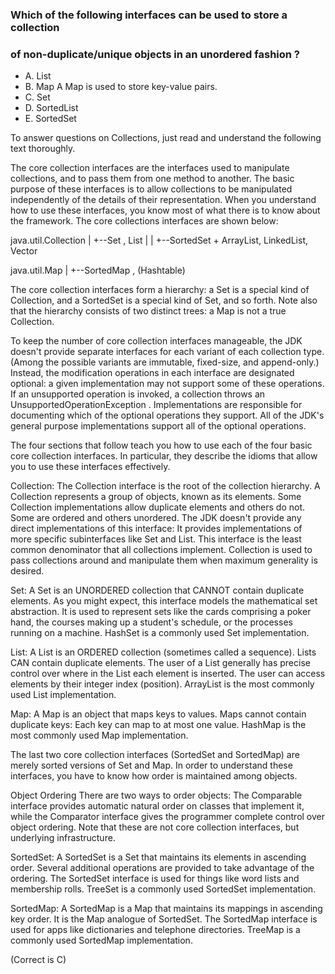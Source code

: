 ### Which of the following interfaces can be used to store a collection
### of non-duplicate/unique objects in an unordered fashion ?

* A. List
* B. Map
    A Map is used to store key-value pairs.
* C. Set
* D. SortedList
* E. SortedSet

To answer questions on Collections, just read and understand the following text thoroughly.

The core collection interfaces are the interfaces used to manipulate collections, and to pass them from one method to another.
The basic purpose of these interfaces is to allow collections to be manipulated independently of the details of their representation.
When you understand how to use these interfaces, you know most of what there is to know about the framework.
The core collections interfaces are shown below:

java.util.Collection
  |
  +--Set           ,         List
      |                         |
      +--SortedSet        +  ArrayList, LinkedList, Vector

java.util.Map
  |
  +--SortedMap , (Hashtable)



The core collection interfaces form a hierarchy: a Set is a special kind of Collection,
and a SortedSet is a special kind of Set, and so forth. Note also that the hierarchy consists
of two distinct trees: a Map is not a true Collection.

To keep the number of core collection interfaces manageable, the JDK doesn't provide separate
interfaces for each variant of each collection type. (Among the possible variants are immutable,
fixed-size, and append-only.) Instead, the modification operations in each interface are designated optional:
a given implementation may not support some of these operations. If an unsupported operation is invoked,
a collection throws an UnsupportedOperationException . Implementations are responsible for documenting
which of the optional operations they support.
All of the JDK's general purpose implementations support all of the optional operations.

The four sections that follow teach you how to use each of the four basic core collection interfaces.
In particular, they describe the idioms that allow you to use these interfaces effectively.

Collection:
  The Collection interface is the root of the collection hierarchy. A Collection represents a group of objects,
  known as its elements. Some Collection implementations allow duplicate elements and others do not.
  Some are ordered and others unordered. The JDK doesn't provide any direct implementations of this interface:
  It provides implementations of more specific subinterfaces like Set and List. This interface
  is the least common denominator that all collections implement. Collection is used to pass collections
  around and manipulate them when maximum generality is desired.

Set:
   A Set is an UNORDERED collection that CANNOT contain duplicate elements.
   As you might expect, this interface models the mathematical set abstraction.
   It is used to represent sets like the cards comprising a poker hand,
   the courses making up a student's schedule, or the processes running on a machine. HashSet is a commonly used Set implementation.


List:
    A List is an ORDERED collection (sometimes called a sequence).
    Lists CAN contain duplicate elements. The user of a List generally has precise control
    over where in the List each element is inserted. The user can access elements
    by their integer index (position). ArrayList is the most commonly used List implementation.

Map:
    A Map is an object that maps keys to values. Maps cannot contain duplicate keys:
    Each key can map to at most one value. HashMap is the most commonly used Map implementation.

  The last two core collection interfaces (SortedSet and SortedMap) are merely sorted versions of Set and Map.
  In order to understand these interfaces, you have to know how order is maintained among objects.

  Object Ordering
    There are two ways to order objects:
    The Comparable interface provides automatic natural order on classes that implement it,
    while the Comparator interface gives the programmer complete control over object ordering.
    Note that these are not core collection interfaces, but underlying infrastructure.

SortedSet:
   A SortedSet is a Set that maintains its elements in ascending order.
   Several additional operations are provided to take advantage of the ordering.
   The SortedSet interface is used for things like word lists and membership rolls.
   TreeSet is a commonly used SortedSet implementation.

SortedMap:
   A SortedMap is a Map that maintains its mappings in ascending key order.
   It is the Map analogue of SortedSet. The SortedMap interface is used for apps
   like dictionaries and telephone directories. TreeMap is a commonly used SortedMap implementation.

   (Correct is C)